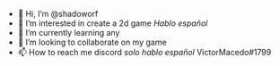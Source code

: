 - 👋 Hi, I’m @shadoworf
- 👀 I’m interested in create a 2d game *Hablo español*
- 🌱 I’m currently learning any
- 💞️ I’m looking to collaborate on my game
- 📫 How to reach me discord *solo hablo español* VictorMacedo#1799

<!---
shadoworf/shadoworf is a ✨ special ✨ repository because its `README.md` (this file) appears on your GitHub profile.
You can click the Preview link to take a look at your changes.
--->
